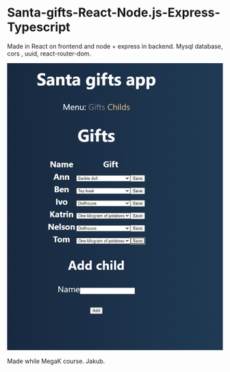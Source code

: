# Santa-gifts-React-Node.js-Express-Typescript

Made in React on frontend and node + express in backend.
Mysql database, cors , uuid, react-router-dom.

<img src="https://raw.githubusercontent.com/xmNuc/Santa-gifts-React-Node.js-Express-Typescript/master/2.jpg" alt="Santas gifts app screanshot" />

Made while MegaK course. Jakub.
